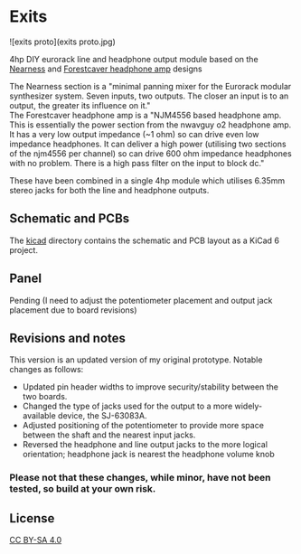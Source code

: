 # Exits
![exits proto](exits proto.jpg)

4hp DIY eurorack line and headphone output module based on the [Nearness](https://github.com/sarnesjo/nearness) and [Forestcaver headphone amp](https://github.com/forestcaver/Analog-Voice/tree/master/AJH_Headphone_Amp) designs

The Nearness section is a "minimal panning mixer for the Eurorack modular synthesizer system. Seven inputs, two outputs. The closer an input is to an output, the greater its influence on it."  
The Forestcaver headphone amp is a "NJM4556 based headphone amp. This is essentially the power section from the nwavguy o2 headphone amp. It has a very low output impedance (~1 ohm) so can drive even low impedance headphones. It can deliver a high power (utilising two sections of the njm4556 per channel) so can drive 600 ohm impedance headphones with no problem. There is a high pass filter on the input to block dc."

These have been combined in a single 4hp module which utilises 6.35mm stereo jacks for both the line and headphone outputs.  

## Schematic and PCBs

The [kicad](kicad) directory contains the schematic and PCB layout as a KiCad 6 project.

## Panel

Pending (I need to adjust the potentiometer placement and output jack placement due to board revisions)

## Revisions and notes 

This version is an updated version of my original prototype.  Notable changes as follows:
- Updated pin header widths to improve security/stability between the two boards.
- Changed the type of jacks used for the output to a more widely-available device, the SJ-63083A.
- Adjusted positioning of the potentiometer to provide more space between the shaft and the nearest input jacks.
- Reversed the headphone and line output jacks to the more logical orientation; headphone jack is nearest the headphone volume knob
### Please not that these changes, while minor, have not been tested, so build at your own risk.

## License

[CC BY-SA 4.0](http://creativecommons.org/licenses/by-sa/4.0/)
